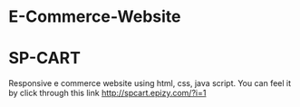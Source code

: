 # E-Commerce-Website
# SP-CART
Responsive e commerce website using html, css, java script.
You can feel it by click through this link
http://spcart.epizy.com/?i=1
